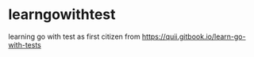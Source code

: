 # learngowithtest

learning go with test as first citizen from https://quii.gitbook.io/learn-go-with-tests
